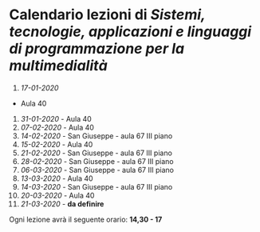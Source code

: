 # Calendario lezioni di *Sistemi, tecnologie, applicazioni e linguaggi di programmazione per la multimedialità*

1.  *17-01-2020*
  * Aula 40
1.  *31-01-2020*  - Aula 40
1.  *07-02-2020*  - Aula 40
1.  *14-02-2020*  - San Giuseppe - aula 67 III piano
1.  *15-02-2020*  - Aula 40
1.  *21-02-2020*  - San Giuseppe - aula 67 III piano  
1.  *28-02-2020*  - San Giuseppe - aula 67 III piano
1.  *06-03-2020*  - San Giuseppe - aula 67 III piano
1.  *13-03-2020*  - Aula 40  
1.  *14-03-2020*  - San Giuseppe - aula 67 III piano  
1.  *20-03-2020*  - Aula 40  
1.  *21-03-2020*  - **da definire**  

Ogni lezione avrà il seguente orario: **14,30 - 17**
